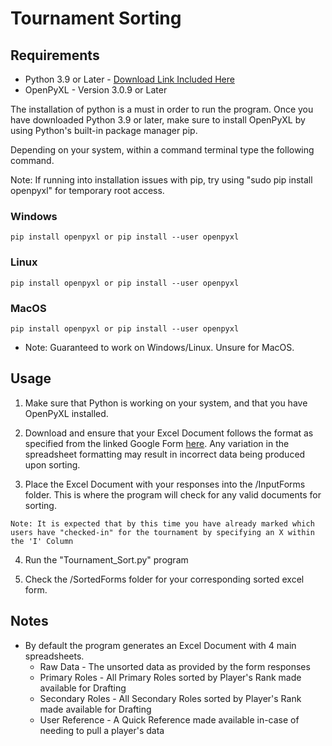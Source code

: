 # Tournament Sorting

## Requirements
* Python 3.9 or Later - [Download Link Included Here](https://www.python.org/downloads/)
* OpenPyXL - Version 3.0.9 or Later

The installation of python is a must in order to run the program. Once you have downloaded Python 3.9 or later, make sure to install OpenPyXL by using Python's built-in package manager pip.

Depending on your system, within a command terminal type the following command.

Note: If running into installation issues with pip, try using "sudo pip install openpyxl" for temporary root access.
### Windows
```pip install openpyxl or pip install --user openpyxl```
### Linux
```pip install openpyxl or pip install --user openpyxl```
### MacOS
```pip install openpyxl or pip install --user openpyxl```

* Note: Guaranteed to work on Windows/Linux. Unsure for MacOS.

## Usage
1. Make sure that Python is working on your system, and that you have OpenPyXL installed.

2. Download and ensure that your Excel Document follows the format as specified from the linked Google Form [here](https://docs.google.com/spreadsheets/d/1V05duSZIejneRH1_fR5QOCfuq4kAmvindJnvbsE6TWY/edit?resourcekey#gid=1356638945). Any variation in the spreadsheet formatting may result in incorrect data being produced upon sorting.

3. Place the Excel Document with your responses into the /InputForms folder. This is where the program will check for any valid documents for sorting.

```Note: It is expected that by this time you have already marked which users have "checked-in" for the tournament by specifying an X within the 'I' Column```

4. Run the "Tournament_Sort.py" program

5. Check the /SortedForms folder for your corresponding sorted excel form.


## Notes
* By default the program generates an Excel Document with 4 main spreadsheets. 
	* Raw Data - The unsorted data as provided by the form responses
	* Primary Roles - All Primary Roles sorted by Player's Rank made available for Drafting
	* Secondary Roles - All Secondary Roles sorted by Player's Rank made available for Drafting
	* User Reference - A Quick Reference made available in-case of needing to pull a player's data
